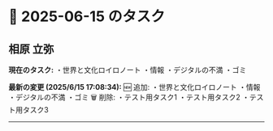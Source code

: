 # 📅 2025-06-15 のタスク

## 相原 立弥

**現在のタスク:**
・世界と文化ロイロノート
・情報
・デジタルの不満
・ゴミ

**最新の変更 (2025/6/15 17:08:34):**
🆕 追加:
・世界と文化ロイロノート
・情報
・デジタルの不満
・ゴミ
🗑️ 削除:
・テスト用タスク1
・テスト用タスク2
・テスト用タスク3

---

